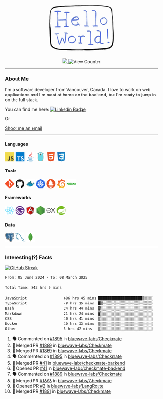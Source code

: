 <div align="center">
    <img src="./img/hello_world.webp" height="200px" width="">
    <div>
        <a href="https://www.linkedin.com/in/ajhollid">
            <img src="https://img.shields.io/badge/LinkedIn-blue"/>
        </a>
        <img src="https://komarev.com/ghpvc/?username=ajhollid&color=yellow" alt="View Counter">
    </div>
</div>

---

### About Me

I'm a software developer from Vancouver, Canada. I love to work on web applications and I'm most at home on the backend, but I'm ready to jump in on the full stack.

You can find me here: [![Linkedin Badge](https://img.shields.io/badge/-ajhollid-blue?style=flat&logo=Linkedin&logoColor=white)](https://www.linkedin.com/in/ajhollid)

Or

[Shoot me an email](mailto:ajhollid@gmail.com)

---

#### Languages

<div>
    <img src="./img/devicons/javascript-original.svg" width=30 height=30 alt="JavaScript">
    <img src="/img/devicons/typescript-original.svg" width=30 height=30 alt="TypeScript">
    <img src="./img/devicons/java-original.svg" width=30 height=30 alt="Java">
    <img src="./img/devicons/go-original.svg" width=30 height=30 alt="Golang">
    <img src="./img/devicons/html5-original.svg" width=30 height=30 alt="HTML 5">
    <img src="./img/devicons/css3-original.svg" width=30 height=30 alt="CSS 3">
</div>

#### Tools

<div>
    <img src="./img/devicons/git-original.svg" width=30 height=30 alt="Git">
    <img src="./img/devicons/github-original.svg" width=30 height=30 alt="Github">
    <img src="./img/devicons/docker-original.svg" width=30 
    height=30 alt="Docker">
    <img src="./img/devicons/kubernetes-original.svg" width=30 height=30 alt="K8">
    <img src="./img/devicons/prometheus-original.svg" width=30 height=30 alt="Prometheus">
    <img src="./img/devicons/grafana-original.svg" width=30 height=30 alt="Grafana">
    <img src="./img/devicons/nginx-original.svg" width=30 height=30 alt="Nginx">
</div>

#### Frameworks

<div>
    <img src="./img/devicons/react-original.svg" width=30 height=30 alt="React">
    <img src="./img/devicons/gatsby-original.svg" width=30 height=30 alt="Gatsby">
    <img src="./img/devicons/angularjs-original.svg" width=30 height=30 alt="AngularJS">
    <img src="./img/devicons/nodejs-original.svg" width=30 height=30 alt="NodeJS">
    <img src="./img/devicons/express-original.svg" width=30 height=30 alt="Express">
    <img src="./img/devicons/spring-original.svg" width=30 height=30 alt="Spring">
</div>

#### Data

<div>
    <img src="./img/devicons/postgresql-original.svg" width=30 height=30 alt="Postgresql">
    <img src="./img/devicons/mysql-original.svg" width=30 height=30 alt="Mysql">
    <img src="./img/devicons/mongodb-original.svg" width=30 height=30 alt="MongoDB">
</div>

---

### Interesting(?) Facts

[![GitHub Streak](http://github-readme-streak-stats.herokuapp.com?user=ajhollid)](https://git.io/streak-stats)

 <!--START_SECTION:waka-->

```txt
From: 05 June 2024 - To: 08 March 2025

Total Time: 843 hrs 9 mins

JavaScript                 686 hrs 45 mins ████████████████████▒░░░░   80.90 %
TypeScript                 48 hrs 25 mins  █▒░░░░░░░░░░░░░░░░░░░░░░░   05.70 %
Bash                       24 hrs 44 mins  ▓░░░░░░░░░░░░░░░░░░░░░░░░   02.92 %
Markdown                   21 hrs 24 mins  ▓░░░░░░░░░░░░░░░░░░░░░░░░   02.52 %
CSS                        10 hrs 41 mins  ▒░░░░░░░░░░░░░░░░░░░░░░░░   01.26 %
Docker                     10 hrs 33 mins  ▒░░░░░░░░░░░░░░░░░░░░░░░░   01.24 %
Other                      5 hrs 42 mins   ▒░░░░░░░░░░░░░░░░░░░░░░░░   00.67 %
```

<!--END_SECTION:waka-->


<!--START_SECTION:activity-->
1. 🗣 Commented on [#1895](https://github.com/bluewave-labs/Checkmate/pull/1895#issuecomment-2711299259) in [bluewave-labs/Checkmate](https://github.com/bluewave-labs/Checkmate)
2. 🎉 Merged PR [#1889](https://github.com/bluewave-labs/Checkmate/pull/1889) in [bluewave-labs/Checkmate](https://github.com/bluewave-labs/Checkmate)
3. 🎉 Merged PR [#1869](https://github.com/bluewave-labs/Checkmate/pull/1869) in [bluewave-labs/Checkmate](https://github.com/bluewave-labs/Checkmate)
4. 🗣 Commented on [#1895](https://github.com/bluewave-labs/Checkmate/pull/1895#issuecomment-2709081194) in [bluewave-labs/Checkmate](https://github.com/bluewave-labs/Checkmate)
5. 🎉 Merged PR [#41](https://github.com/bluewave-labs/checkmate-backend/pull/41) in [bluewave-labs/checkmate-backend](https://github.com/bluewave-labs/checkmate-backend)
6. 💪 Opened PR [#41](https://github.com/bluewave-labs/checkmate-backend/pull/41) in [bluewave-labs/checkmate-backend](https://github.com/bluewave-labs/checkmate-backend)
7. 🗣 Commented on [#1889](https://github.com/bluewave-labs/Checkmate/pull/1889#issuecomment-2708926267) in [bluewave-labs/Checkmate](https://github.com/bluewave-labs/Checkmate)
8. 🎉 Merged PR [#1893](https://github.com/bluewave-labs/Checkmate/pull/1893) in [bluewave-labs/Checkmate](https://github.com/bluewave-labs/Checkmate)
9. 💪 Opened PR [#2](https://github.com/bluewave-labs/LangRoute/pull/2) in [bluewave-labs/LangRoute](https://github.com/bluewave-labs/LangRoute)
10. 🎉 Merged PR [#1891](https://github.com/bluewave-labs/Checkmate/pull/1891) in [bluewave-labs/Checkmate](https://github.com/bluewave-labs/Checkmate)
<!--END_SECTION:activity-->
